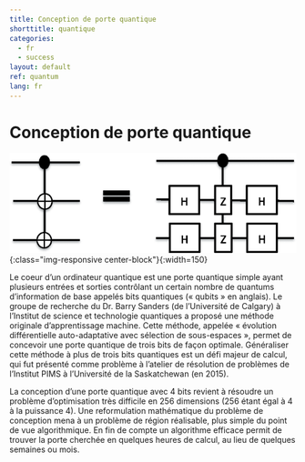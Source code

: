 ```yaml
---
title: Conception de porte quantique
shorttitle: quantique
categories:
  - fr
  - success
layout: default
ref: quantum
lang: fr 
---
```


# Conception de porte quantique

![Qgate](/img/portfolio/QuantumGate.png){:class="img-responsive center-block"}{:width=150}

Le coeur d’un ordinateur quantique est une porte quantique simple ayant
plusieurs entrées et sorties contrôlant un certain nombre de quantums
d’information de base appelés bits quantiques (« qubits » en anglais). Le
groupe de recherche du Dr. Barry Sanders (de l’Université de Calgary) à
l’Institut de science et technologie quantiques a proposé une méthode
originale d’apprentissage machine. Cette méthode, appelée « évolution
différentielle auto-adaptative avec sélection de sous-espaces », permet de
concevoir une porte quantique de trois bits de façon optimale. Généraliser
cette méthode à plus de trois bits quantiques est un défi majeur de
calcul, qui fut présenté comme problème à l’atelier de résolution de
problèmes de l’Institut PIMS à l’Université de la Saskatchewan (en 2015).

La conception d’une porte quantique avec 4 bits revient à résoudre un
problème d’optimisation très difficile en 256 dimensions (256 étant égal à
4 à la puissance 4). Une reformulation mathématique du problème de
conception mena à un problème de région réalisable, plus simple du point
de vue algorithmique. En fin de compte un algorithme efficace permit de
trouver la porte cherchée en quelques heures de calcul, au lieu de
quelques semaines ou mois.
